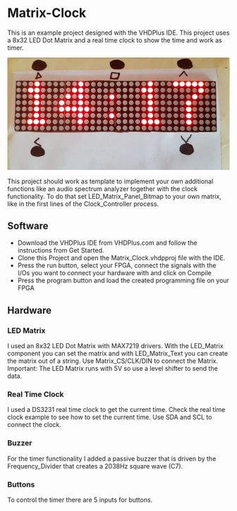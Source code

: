 # Matrix-Clock
This is an example project designed with the VHDPlus IDE. This project uses a 8x32 LED Dot Matrix and a real time clock to show the time and work as timer.

![Matrix-Clock](Matrix_Clock_Image.jpg)

This project should work as template to implement your own additional functions like an audio spectrum analyzer together with the clock functionality. To do that set LED_Matrix_Panel_Bitmap to your own matrix, like in the first lines of the Clock_Controller process.

## Software
- Download the VHDPlus IDE from VHDPlus.com and follow the instructions from Get Started.
- Clone this Project and open the Matrix_Clock.vhdpproj file with the IDE. 
- Press the run button, select your FPGA, connect the signals with the I/Os you want to connect your hardware with and click on Compile
- Press the program button and load the created programming file on your FPGA

## Hardware
### LED Matrix
I used an 8x32 LED Dot Matrix with MAX7219 drivers. With the LED_Matrix component you can set the matrix and with LED_Matrix_Text you can create the matrix out of a string.
Use Matrix_CS/CLK/DIN to connect the Matrix. Important: The LED Matrix runs with 5V so use a level shifter to send the data.

### Real Time Clock
I used a DS3231 real time clock to get the current time. Check the real time clock example to see how to set the current time.
Use SDA and SCL to connect the clock.

### Buzzer
For the timer functionality I added a passive buzzer that is driven by the Frequency_Divider that creates a 2038Hz square wave (C7).

### Buttons
To control the timer there are 5 inputs for buttons.
